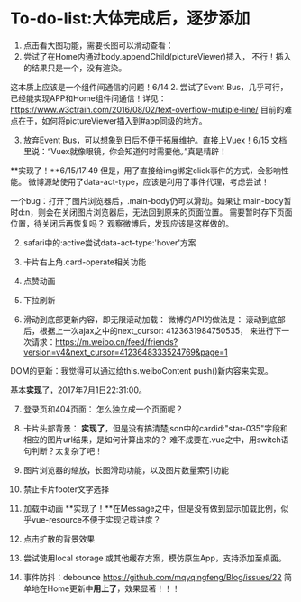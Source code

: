 # To-do-list:大体完成后，逐步添加

1. 点击看大图功能，需要长图可以滑动查看：
  1. 尝试了在Home内通过body.appendChild(pictureViewer)插入，
  不行！插入的结果只是一个<picture-viewer></picture-viewer>，没有渲染。

  这本质上应该是一个组件间通信的问题！6/14
  2. 尝试了Event Bus，几乎可行，已经能实现APP和Home组件间通信！详见：https://www.w3ctrain.com/2016/08/02/text-overflow-mutiple-line/
  目前的难点在于，如何将pictureViewer插入到#app同级的地方。

  3. 放弃Event Bus，可以想象到日后不便于拓展维护。直接上Vuex！6/15
  文档里说：“Vuex就像眼镜，你会知道何时需要他。”真是精辟！

  **实现了！**6/15/17:49
  但是，用了直接给img绑定click事件的方式，会影响性能。
  微博源站使用了data-act-type，应该是利用了事件代理，考虑尝试！

  一个bug：打开了图片浏览器后，.main-body仍可以滑动。如果让.main-body暂时d:n，则会在关闭图片浏览器后，无法回到原来的页面位置。
  需要暂时存下页面位置，待关闭后再恢复吗？
  观察微博后，发现应该是这样做的。

2. safari中的:active尝试data-act-type:'hover'方案

3. 卡片右上角.card-operate相关功能

4. 点赞动画

5. 下拉刷新

6. 滑动到底部更新内容，即无限滚动加载：
微博的API的做法是：
滚动到底部后，根据上一次ajax之中的next_cursor: 4123631984750535，
来进行下一次请求：https://m.weibo.cn/feed/friends?version=v4&next_cursor=4123648333524769&page=1

DOM的更新：我觉得可以通过给this.weiboContent
push()新内容来实现。

基本**实现**了，2017年7月1日22:31:00。

7. 登录页和404页面：
怎么独立成一个页面呢？

8. 卡片头部背景：
**实现了**，但是没有搞清楚json中的cardid:"star-035"字段和相应的图片url结果，是如何计算出来的？
难不成要在.vue之中，用switch语句判断？太复杂了吧！

9. 图片浏览器的缩放，长图滑动功能，以及图片数量索引功能

10. 禁止卡片footer文字选择

11. 加载中动画
**实现了！**在Message之中，但是没有做到显示加载比例，似乎vue-resource不便于实现记载进度？

12. 点击扩散的背景效果

13. 尝试使用local storage 或其他缓存方案，模仿原生App，支持添加至桌面。

14. 事件防抖：debounce
https://github.com/mqyqingfeng/Blog/issues/22
简单地在Home更新中**用上了**，效果显著！！！
